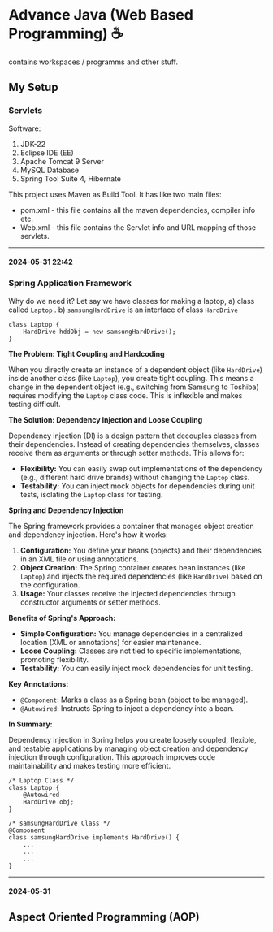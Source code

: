# Advance Java (Web Based Programming) ☕
contains workspaces / programms and other stuff.
## My Setup

### Servlets
Software: 
1. JDK-22
2. Eclipse IDE (EE)
3. Apache Tomcat 9 Server
4. MySQL Database
5. Spring Tool Suite 4, Hibernate

This project uses Maven as Build Tool. It has like two main files: 
* pom.xml - this file contains all the maven dependencies, compiler info etc.
* Web.xml - this file contains the Servlet info and URL mapping of those servlets.

---
#### 2024-05-31 22:42
### Spring Application Framework
Why do we need it?
Let say we have classes for making a laptop, 
a) class called `Laptop` .
b) `samsungHardDrive` is an interface of class `HardDrive`

    class Laptop {
	    HardDrive hddObj = new samsungHardDrive();
    }
**The Problem: Tight Coupling and Hardcoding**

When you directly create an instance of a dependent object (like `HardDrive`) inside another class (like `Laptop`), you create tight coupling. This means a change in the dependent object (e.g., switching from Samsung to Toshiba) requires modifying the `Laptop` class code. This is inflexible and makes testing difficult.

**The Solution: Dependency Injection and Loose Coupling**

Dependency injection (DI) is a design pattern that decouples classes from their dependencies. Instead of creating dependencies themselves, classes receive them as arguments or through setter methods. This allows for:

- **Flexibility:** You can easily swap out implementations of the dependency (e.g., different hard drive brands) without changing the `Laptop` class.
- **Testability:** You can inject mock objects for dependencies during unit tests, isolating the `Laptop` class for testing.

**Spring and Dependency Injection**

The Spring framework provides a container that manages object creation and dependency injection. Here's how it works:

1. **Configuration:** You define your beans (objects) and their dependencies in an XML file or using annotations.
2. **Object Creation:** The Spring container creates bean instances (like `Laptop`) and injects the required dependencies (like `HardDrive`) based on the configuration.
3. **Usage:** Your classes receive the injected dependencies through constructor arguments or setter methods.

**Benefits of Spring's Approach:**

- **Simple Configuration:** You manage dependencies in a centralized location (XML or annotations) for easier maintenance.
- **Loose Coupling:** Classes are not tied to specific implementations, promoting flexibility.
- **Testability:** You can easily inject mock dependencies for unit testing.

**Key Annotations:**

- `@Component`: Marks a class as a Spring bean (object to be managed).
- `@Autowired`: Instructs Spring to inject a dependency into a bean.

**In Summary:**

Dependency injection in Spring helps you create loosely coupled, flexible, and testable applications by managing object creation and dependency injection through configuration. This approach improves code maintainability and makes testing more efficient.

    /* Laptop Class */
    class Laptop {
	    @Autowired
	    HardDrive obj;
    }
    
    /* samsungHardDrive Class */
    @Component
    class samsungHardDrive implements HardDrive() {
	    ...
	    ...
	    ...
    }

---
#### 2024-05-31
## Aspect Oriented Programming (AOP)
